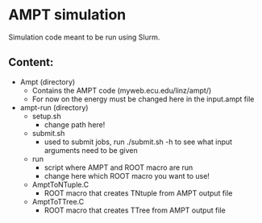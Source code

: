 # AMPT simulation

Simulation code meant to be run using Slurm.

## Content:
* Ampt (directory)
    * Contains the AMPT code (myweb.ecu.edu/linz/ampt/)
    * For now on the energy must be changed here in the input.ampt file
* ampt-run (directory)
    * setup.sh
        * change path here!
    * submit.sh
        * used to submit jobs, run ./submit.sh -h to see what input arguments need to be given
    * run
        * script where AMPT and ROOT macro are run
        * change here which ROOT macro you want to use!
    * AmptToNTuple.C
        * ROOT macro that creates TNtuple from AMPT output file
    * AmptToTTree.C
        * ROOT macro that creates TTree from AMPT output file

